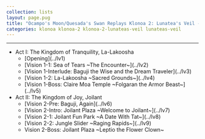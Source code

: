 ```yaml
---
collection: lists
layout: page.pug
title: "Ocampo's Moon/Quesada's Swan Replays Klonoa 2: Lunatea's Veil - Masterlist"
categories: klonoa klonoa-2 klonoa-2-lunateas-veil lunateas-veil
---
```


---
<ul class="section-wrapper">
	<li><span class="section-no">Act I: The Kingdom of Tranquility, La-Lakoosha</span>
		<ul class="masterlink-wrapper">
			<li>[Opening](../lv1)</li>
			<li>[Vision 1-1: Sea of Tears ~The Encounter~](../lv2)</li>
			<li>[Vision 1-Interlude: Baguji the Wise and the Dream Traveler](../lv3)</li>
			<li>[Vision 1-2: La-Lakoosha ~Sacred Grounds~](../lv4)</li>
			<li>[Vision 1-Boss: Claire Moa Temple ~Folgaran the Armor Beast~](../lv5)</li>
		</ul>
	</li>
	<li><span class="section-no">Act II: The Kingdom of Joy, Joilant</span>
		<ul class="masterlink-wrapper">
			<li>[Vision 2-Pre: Baguji, Again](../lv6)</li>
			<li>[Vision 2-Intro: Joilant Plaza ~Welcome to Joilant~](../lv7)</li>
			<li>[Vision 2-1: Joilant Fun Park ~A Date With Tat~](../lv8)</li>
			<li>[Vision 2-2: Jungle Slider ~Raging Rapids~](../lv9)</li>
			<li>Vision 2-Boss: Joilant Plaza ~Leptio the Flower Clown~</li>
			<!--<li>Obahf: Zbzrgg Ubhfr</li>-->
		</ul>
	</li>
	<!--<li><span class="section-no">Npg III: Gur Xvatqbz bs Qvfpbeq, Ibyx</span>
		<ul class="masterlink-wrapper">
			<li>Ivfvba 3-Cer: Gb Ibyx naq Jne</li>
			<li>Ivfvba 3-Vageb: Ibyx Unyy ~Gjb Ernpgbef~</li>
			<li>Ivfvba 3-1: Ibyx Pvgl ~Guebhtu gur Pebffsver~</li>
			<li>Ivfvba 3-2: Haqretebhaq Snpgbel ~Objryf bs gur Pvgl~</li>
			<li>Ivfvba 3-Obff: Ibyx Unyy ~Zbovyr Gnax Ovfxnefu~</li>
			<li>Ivfvba 3-3: ~~Ibyx Pvgl~~ Ibyxna Vasreab ~Vzzvarag Qnatre~</li>
		</ul>
	</li>-->
	<!--<li><span class="section-no">Npg IV: Gur Xvatqbz bs Vaqrpvfvba, Zven-Zven</span>
		<ul class="masterlink-wrapper">
			<li>Ivfvba 4-Cer: Irvyrq Shgher</li>
			<li>Ivfvba 4-1: Vfuenf Nex ~Ba gb Zven-Zven~</li>
			<li>Ivfvba 4-2: Zbhagnvaf bs Zven-Zven ~Nycvar Jbaqreynaq~</li>
			<li>Ivfvba 4-3: Znmr bs Zrzbevrf ~Gur Ynolevagu bs Vyyhfvbaf~</li>
			<li>Ivfvba 4-Obff: Vaqrpvfvba Cnff ~Cbybagr gur Ungpuyvat~</li>
		</ul>
	</li>-->
	<!--<li><span class="section-no">Npg V</span>
		<ul class="masterlink-wrapper">
		</ul>
	</li>-->
	<!--<li><span class="section-no">Npg VI: Gur Xvatqbz bs Fbeebj</span>
		<ul class="masterlink-wrapper">
		</ul>
	</li>-->
</ul>